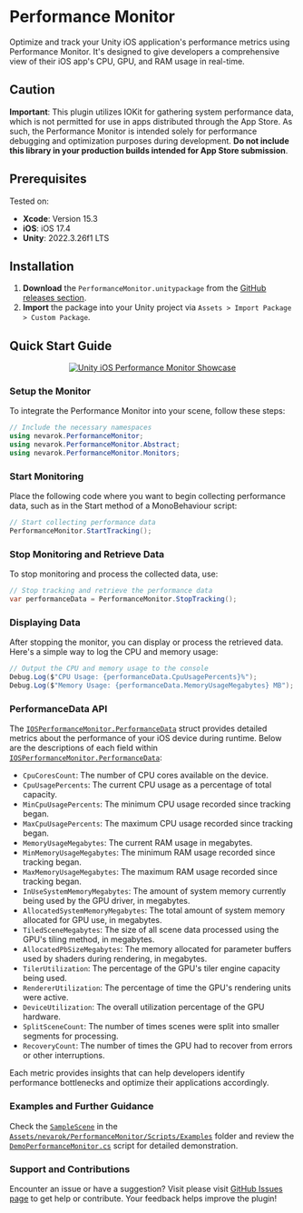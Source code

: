 # Performance Monitor

Optimize and track your Unity iOS application's performance metrics using Performance Monitor. It's designed to give developers a comprehensive view of their iOS app's CPU, GPU, and RAM usage in real-time.

## Caution
**Important**: This plugin utilizes IOKit for gathering system performance data, which is not permitted for use in apps distributed through the App Store. As such, the Performance Monitor is intended solely for performance debugging and optimization purposes during development. **Do not include this library in your production builds intended for App Store submission**.

## Prerequisites

Tested on:
- **Xcode**: Version 15.3
- **iOS**: iOS 17.4
- **Unity**: 2022.3.26f1 LTS

## Installation

1. **Download** the `PerformanceMonitor.unitypackage` from the [GitHub releases section](https://github.com/nevarok/unity-ios-performance-monitor/releases).
2. **Import** the package into your Unity project via `Assets > Import Package > Custom Package`.

## Quick Start Guide

<div align="center">
  <a href="https://youtu.be/TavN-Bpjo5I"><img src="http://img.youtube.com/vi/TavN-Bpjo5I/0.jpg" alt="Unity iOS Performance Monitor Showcase"></a>
</div>

### Setup the Monitor
To integrate the Performance Monitor into your scene, follow these steps:

```csharp
// Include the necessary namespaces
using nevarok.PerformanceMonitor;
using nevarok.PerformanceMonitor.Abstract;
using nevarok.PerformanceMonitor.Monitors;
```

### Start Monitoring
Place the following code where you want to begin collecting performance data, such as in the Start method of a MonoBehaviour script:

```csharp
// Start collecting performance data
PerformanceMonitor.StartTracking();
```

### Stop Monitoring and Retrieve Data
To stop monitoring and process the collected data, use:

```csharp
// Stop tracking and retrieve the performance data
var performanceData = PerformanceMonitor.StopTracking();
```

### Displaying Data
After stopping the monitor, you can display or process the retrieved data. Here's a simple way to log the CPU and memory usage:

```csharp
// Output the CPU and memory usage to the console
Debug.Log($"CPU Usage: {performanceData.CpuUsagePercents}%");
Debug.Log($"Memory Usage: {performanceData.MemoryUsageMegabytes} MB");
```

### PerformanceData API
The [`IOSPerformanceMonitor.PerformanceData`](https://github.com/nevarok/unity-ios-performance-monitor/blob/main/unity/UnityIOSPlugin/Assets/nevarok/PerformanceMonitor/Scripts/Monitors/IOSPerformanceMonitor.cs) struct provides detailed metrics about the performance of your iOS device during runtime. Below are the descriptions of each field within [`IOSPerformanceMonitor.PerformanceData`](https://github.com/nevarok/unity-ios-performance-monitor/blob/main/unity/UnityIOSPlugin/Assets/nevarok/PerformanceMonitor/Scripts/Monitors/IOSPerformanceMonitor.cs):


- `CpuCoresCount`: The number of CPU cores available on the device.
- `CpuUsagePercents`: The current CPU usage as a percentage of total capacity.
- `MinCpuUsagePercents`: The minimum CPU usage recorded since tracking began.
- `MaxCpuUsagePercents`: The maximum CPU usage recorded since tracking began.
- `MemoryUsageMegabytes`: The current RAM usage in megabytes.
- `MinMemoryUsageMegabytes`: The minimum RAM usage recorded since tracking began.
- `MaxMemoryUsageMegabytes`: The maximum RAM usage recorded since tracking began.
- `InUseSystemMemoryMegabytes`: The amount of system memory currently being used by the GPU driver, in megabytes.
- `AllocatedSystemMemoryMegabytes`: The total amount of system memory allocated for GPU use, in megabytes.
- `TiledSceneMegabytes`: The size of all scene data processed using the GPU's tiling method, in megabytes.
- `AllocatedPbSizeMegabytes`: The memory allocated for parameter buffers used by shaders during rendering, in megabytes.
- `TilerUtilization`: The percentage of the GPU's tiler engine capacity being used.
- `RendererUtilization`: The percentage of time the GPU's rendering units were active.
- `DeviceUtilization`: The overall utilization percentage of the GPU hardware.
- `SplitSceneCount`: The number of times scenes were split into smaller segments for processing.
- `RecoveryCount`: The number of times the GPU had to recover from errors or other interruptions.


Each metric provides insights that can help developers identify performance bottlenecks and optimize their applications accordingly.

### Examples and Further Guidance
Check the [`SampleScene`](https://github.com/nevarok/unity-ios-performance-monitor/tree/main/unity/UnityIOSPlugin/Assets/nevarok/PerformanceMonitor/Scenes) in the [`Assets/nevarok/PerformanceMonitor/Scripts/Examples`](https://github.com/nevarok/unity-ios-performance-monitor/tree/main/unity/UnityIOSPlugin/Assets/nevarok/PerformanceMonitor/Scripts/Examples) folder and review the [`DemoPerformanceMonitor.cs`](https://github.com/nevarok/unity-ios-performance-monitor/blob/main/unity/UnityIOSPlugin/Assets/nevarok/PerformanceMonitor/Scripts/Examples/DemoPerformanceMonitor.cs) script for detailed demonstration. 

### Support and Contributions
Encounter an issue or have a suggestion? Visit please visit [GitHub Issues page](https://github.com/nevarok/unity-ios-performance-monitor/issues) to get help or contribute. Your feedback helps improve the plugin!

